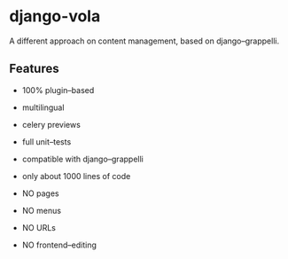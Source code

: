 django-vola
===========

A different approach on content management, based on django–grappelli.

Features
--------

* 100% plugin–based
* multilingual
* celery previews
* full unit–tests
* compatible with django–grappelli
* only about 1000 lines of code

* NO pages
* NO menus
* NO URLs
* NO frontend–editing
